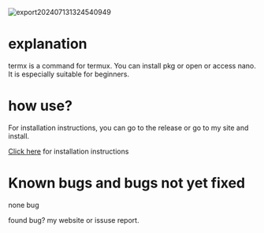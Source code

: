 ![export202407131324540949](https://github.com/user-attachments/assets/5403c37f-3fa9-4c28-9e5f-a4905f6028cd)

<h1>explanation </h1>
termx is a command for termux. You can install pkg or open or access nano. It is especially suitable for beginners. 

<h1>how use?</h1>
For installation instructions, you can go to the release or go to my site and install.

<a href="Howinstall.md">Click here</a> for installation instructions 
<h1>Known bugs and bugs not yet fixed </h1>

none bug

found bug? my website or issuse report.
